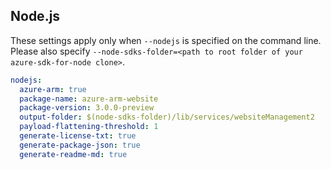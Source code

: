 ## Node.js

These settings apply only when `--nodejs` is specified on the command line.
Please also specify `--node-sdks-folder=<path to root folder of your azure-sdk-for-node clone>`.

``` yaml $(nodejs)
nodejs:
  azure-arm: true
  package-name: azure-arm-website
  package-version: 3.0.0-preview
  output-folder: $(node-sdks-folder)/lib/services/websiteManagement2
  payload-flattening-threshold: 1
  generate-license-txt: true
  generate-package-json: true
  generate-readme-md: true
```
